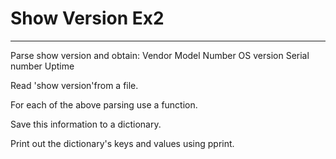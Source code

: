 # Show Version Ex2
-----------------

Parse show version and obtain:
Vendor
Model Number
OS version
Serial number
Uptime

Read 'show version'from a file.

For each of the above parsing use a function.

Save this information to a dictionary.

Print out the dictionary's keys and values using pprint.
